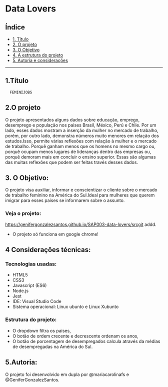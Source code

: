 # Data Lovers


## Índice

* [1. Título](#1-Título)
* [2. O projeto](#2-resumo-do-projeto)
* [3. O Objetivo ](#3-objetivos)
* [4. A estrutura do projeto](#4-a-estrutura-do-projeto)
* [5. Autoria e considerações](#6-Autoria-e-considerações)

***

## 1.Título

      FEMINIJOBS

## 2.O projeto

O projeto apresentados alguns dados sobre educação, emprego, desemprego e população nos paises Brasil, México, Perú e Chile. Por um lado, esses dados mostram a inserção da mulher no mercado de trabalho, porém, por outro lado, demonstra números muito menores em relação dos estudos.Isso, permite várias reflexões com relação à mulher e o mercado de trabalho. Porquê ganham menos que os homens no mesmo cargo ou, porquê ocupam menos lugares de lideranças dentro das empresas ou, porquê demoram mais em concluir o ensino superior. Essas são algumas das muitas reflexões que podem ser feitas través desses dados.

## 3. O Objetivo:
O projeto visa auxiliar, informar e conscientizar o cliente sobre o mercado de trabalho feminino na América do Sul.Ideal para mulheres que querem imigrar para esses paises se informarem sobre o assunto.


### Veja o projeto:

https://genifergonzalezsantos.github.io/SAP003-data-lovers/srcgit addd.

* O projeto só funciona em google chrome!


## 4 Considerações técnicas:

### Tecnologias usadas:

* HTML5
* CSS3
* Javascript (ES6)
* Node.js
* Jest
* IDE: Visual Studio Code
* Sistema operacional: Linux ubunto e Linux Xubunto

### Estrutura do projeto:

* O dropdown filtra os paises,
* O botão de ordem crecente e decrescente ordenam os anos,
* O botão de porcentagem de desempregados calcula através da médias de desempregadas na América do Sul.


## 5.Autoria:
O projeto foi desenvolvido em dupla por @mariacarolinafs e @GeniferGonzalezSantos.
